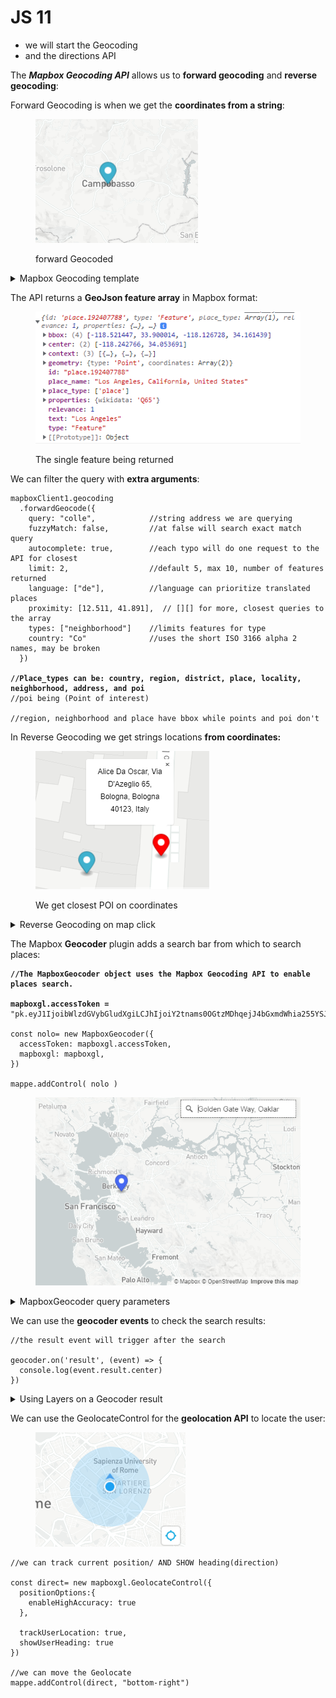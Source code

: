 # JS 11

* we will start the Geocoding
* and the directions API

The _**Mapbox Geocoding API**_ allows us to **forward geocoding** and **reverse geocoding**:

Forward Geocoding is when we get the **coordinates from a string**:

<figure><img src="../.gitbook/assets/forwardGeocoding.png" alt=""><figcaption><p>forward Geocoded</p></figcaption></figure>

<details>

<summary>Mapbox Geocoding template</summary>

```
//The forward geocoding query type is composed by

mapboxgl.accessToken =
"pk.eyJ1IjoibWlzdGVybGludXgiLCJhIjoiY2tnams0OGtzMDhqejJ4bGxmdWhia255YSJ9.htJI3nLHJoB62eOycK9KMA";

//we add the SDK accesscode
const mapboxClient = mapboxSdk({ accessToken: mapboxgl.accessToken });

mapboxClient.geocoding
 //here we put the arguments of the query
  .forwardGeocode({
    query: 'Campobasso',
  })
  .send()
  .then((response) => {
  if (
    !response ||
    !response.body ||
    !response.body.features ||
    !response.body.features.length
  ) {
    console.error('Invalid response:');
    console.error(response);
    return;
  }
  
  console.log( response.body.features ) 
});

```

</details>

The API returns a **GeoJson feature array** in Mapbox format:

<figure><img src="../.gitbook/assets/Thirdlevel.PNG" alt=""><figcaption><p>The single feature being returned</p></figcaption></figure>

We can filter the query with **extra arguments**:

<pre><code>mapboxClient1.geocoding
  .forwardGeocode({
    query: "colle",            //string address we are querying 
    fuzzyMatch: false,         //at false will search exact match query
    autocomplete: true,        //each typo will do one request to the API for closest
    limit: 2,                  //default 5, max 10, number of features returned
    language: ["de"],          //language can prioritize translated places
    proximity: [12.511, 41.891],  // [][] for more, closest queries to the array
    types: ["neighborhood"]    //limits features for type
    country: "Co"              //uses the short ISO 3166 alpha 2 names, may be broken
  })

<strong>//Place_types can be: country, region, district, place, locality, neighborhood, address, and poi
</strong>//poi being (Point of interest)

//region, neighborhood and place have bbox while points and poi don't
</code></pre>

In Reverse Geocoding we get strings locations **from coordinates:**

<figure><img src="../.gitbook/assets/ReverseGeo.PNG" alt=""><figcaption><p>We get closest POI on coordinates</p></figcaption></figure>

<details>

<summary>Reverse Geocoding on map click</summary>

The _reverse_ geocoding query is the same as the _forward_, we change the **query**:

```
map000.on("click", (e)=>{
  new mapboxgl.Marker()
    .setLngLat( [e.lngLat.lng, e.lngLat.lat] )
    .addTo( map000 )

  let prop= new mapboxgl.Popup() 

  mapboxClient.geocoding
    .forwardGeocode({
      query: e.lngLat.lng +", "+ e.lngLat.lat,
      types: ["poi"]
    })
    .send()
    .then((response) => {
      if (
        !response ||
        !response.body ||
        !response.body.features ||
        !response.body.features.length
      ) {
        alert("no place of interest nearbty")
        return;
      }

      prop.setText( response.body.features[0].place_name )

      new mapboxgl.Marker(red2)
        .setLngLat( [response.body.features[0].center[0], response.body.features[0].center[1] ] )
        .setPopup( prop )
        .addTo( map000 )
    });

}

```

</details>

The Mapbox **Geocoder** plugin adds a search bar from which to search places:

<pre><code><strong>//The MapboxGeocoder object uses the Mapbox Geocoding API to enable places search.
</strong><strong>
</strong><strong>mapboxgl.accessToken =
</strong>"pk.eyJ1IjoibWlzdGVybGludXgiLCJhIjoiY2tnams0OGtzMDhqejJ4bGxmdWhia255YSJ9.htJI3nLHJoB62eOycK9KMA";

const nolo= new MapboxGeocoder({
  accessToken: mapboxgl.accessToken,
  mapboxgl: mapboxgl,
})

mappe.addControl( nolo )
</code></pre>

<figure><img src="../.gitbook/assets/GeoCoder.PNG" alt=""><figcaption></figcaption></figure>

<details>

<summary>MapboxGeocoder query parameters</summary>

```
//with the query parameters we can limit the results

const nolo= new MapboxGeocoder({
  accessToken: mapboxgl.accessToken,
  mapboxgl: mapboxgl,
  
  marker: false,        //at false it will remove the marker after selection
  placeholder: 'on the search bar text',
  countries: 'it',

 //bbox boundaries as an array of [minLon, minLat, maxLon, maxLat]
  bbox: [-122.30937, 37.84214, -122.23715, 37.89838],
  
 //for proximity points we have an object lon/lat
  proximity: {
    longitude: -122.25948,
    latitude: 37.87221
  }
})

```

We can even add **filters** on the search results

```
//we filter the results using the context.region property (region.754800)
//to find a region with a specific name

const nolo= new MapboxGeocoder({
  ...

  filter: function (item) {
    return item.context.some((i) => {

      return (
        i.id.split('.').shift() === 'region' 
        && i.text === 'città metropolitana di Milano'
      );
    
    });
  },

})

```

</details>

We can use the **geocoder events** to check the search results:

```
//the result event will trigger after the search

geocoder.on('result', (event) => {
  console.log(event.result.center) 
})

```

<details>

<summary>Using Layers on a Geocoder result</summary>

```
//we first start with an empty source for the coordinates yet to come
//then we add some layer paint properties

map3.on('load', () => {
  
  map3.addSource('single-point', {
    type: 'geojson',
    data: {
      type: 'FeatureCollection',
      features: []
    }
  });
  
  map3.addLayer({
    id: 'point',
    source: 'single-point',
    type: 'circle',
    paint: {
      'circle-radius': 10,
      'circle-color': '#448ee4'
    }
  });
  
})

//on results we get the source and set the Result data
geocoder.on("result",(event)=>{
  map3.getSource('single-point').setData(event.result.geometry);
})

```

</details>

We can use the GeolocateControl for the **geolocation API** to locate the user:

<figure><img src="../.gitbook/assets/userLocate.PNG" alt=""><figcaption></figcaption></figure>

```
//we can track current position/ AND SHOW heading(direction)

const direct= new mapboxgl.GeolocateControl({
  positionOptions:{
    enableHighAccuracy: true
  },

  trackUserLocation: true,
  showUserHeading: true
})

//we can move the Geolocate
mappe.addControl(direct, "bottom-right")

```



